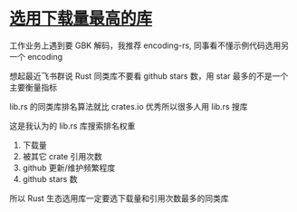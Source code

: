 # [选用下载量最高的库](/2022/08/crate_sort_by_downloads.md)

工作业务上遇到要 GBK 解码，我推荐 encoding-rs, 同事看不懂示例代码选用另一个 encoding

想起最近飞书群说 Rust 同类库不要看 github stars 数，用 star 最多的不是一个主要衡量指标

lib.rs 的同类库排名算法就比 crates.io 优秀所以很多人用 lib.rs 搜库

这是我认为的 lib.rs 库搜索排名权重

1. 下载量
2. 被其它 crate 引用次数
3. github 更新/维护频繁程度
4. github stars 数

所以 Rust 生态选用库一定要选下载量和引用次数最多的同类库
